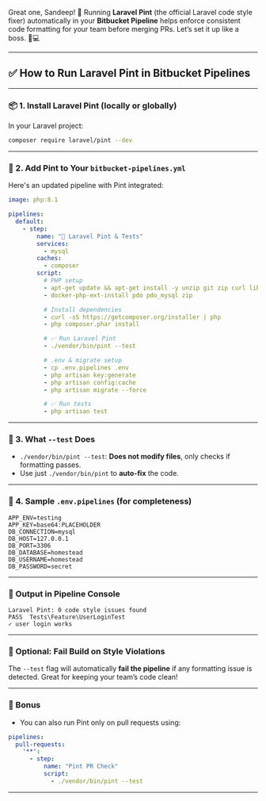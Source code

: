 Great one, Sandeep! 🎯 Running **Laravel Pint** (the official Laravel code style fixer) automatically in your **Bitbucket Pipeline** helps enforce consistent code formatting for your team before merging PRs. Let’s set it up like a boss. 🧼💻

---

## ✅ **How to Run Laravel Pint in Bitbucket Pipelines**

---

### 📦 1. **Install Laravel Pint (locally or globally)**

In your Laravel project:

```bash
composer require laravel/pint --dev
```

---

### 🧠 2. **Add Pint to Your `bitbucket-pipelines.yml`**

Here's an updated pipeline with Pint integrated:

```yaml
image: php:8.1

pipelines:
  default:
    - step:
        name: "🧽 Laravel Pint & Tests"
        services:
          - mysql
        caches:
          - composer
        script:
          # PHP setup
          - apt-get update && apt-get install -y unzip git zip curl libzip-dev libpng-dev libonig-dev libxml2-dev
          - docker-php-ext-install pdo pdo_mysql zip

          # Install dependencies
          - curl -sS https://getcomposer.org/installer | php
          - php composer.phar install

          # ✅ Run Laravel Pint
          - ./vendor/bin/pint --test

          # .env & migrate setup
          - cp .env.pipelines .env
          - php artisan key:generate
          - php artisan config:cache
          - php artisan migrate --force

          # ✅ Run tests
          - php artisan test
```

---

### 📄 3. **What `--test` Does**

- `./vendor/bin/pint --test`: **Does not modify files**, only checks if formatting passes.
- Use just `./vendor/bin/pint` to **auto-fix** the code.

---

### 📁 4. Sample `.env.pipelines` (for completeness)

```dotenv
APP_ENV=testing
APP_KEY=base64:PLACEHOLDER
DB_CONNECTION=mysql
DB_HOST=127.0.0.1
DB_PORT=3306
DB_DATABASE=homestead
DB_USERNAME=homestead
DB_PASSWORD=secret
```

---

### 🧪 Output in Pipeline Console

```
Laravel Pint: 0 code style issues found
PASS  Tests\Feature\UserLoginTest
✓ user login works
```

---

### 🔄 Optional: Fail Build on Style Violations

The `--test` flag will automatically **fail the pipeline** if any formatting issue is detected. Great for keeping your team’s code clean!

---

### 🏁 Bonus

- You can also run Pint only on pull requests using:
```yaml
pipelines:
  pull-requests:
    '**':
      - step:
          name: "Pint PR Check"
          script:
            - ./vendor/bin/pint --test
```

---
